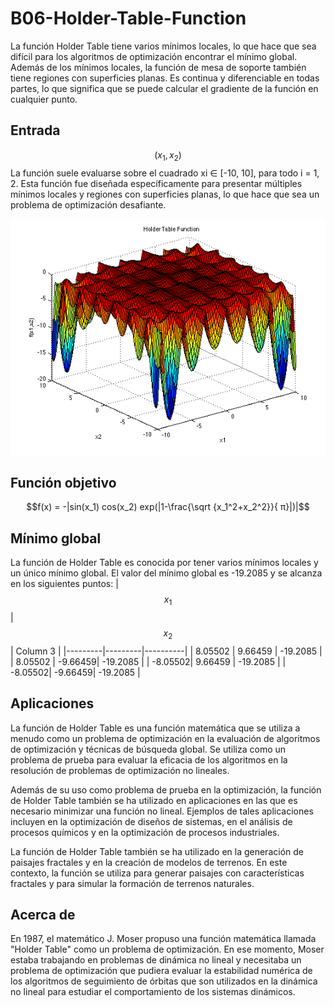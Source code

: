 # B06-Holder-Table-Function
La función Holder Table tiene varios mínimos locales, lo que hace que sea difícil para los algoritmos de optimización encontrar el mínimo global. Además de los mínimos locales, la función de mesa de soporte también tiene regiones con superficies planas. Es continua y diferenciable en todas partes, lo que significa que se puede calcular el gradiente de la función en cualquier punto.

## Entrada
$$(x_1, x_2)$$
La función suele evaluarse sobre el cuadrado xi ∈ [-10, 10], para todo i = 1, 2. Esta función fue diseñada específicamente para presentar múltiples mínimos locales y regiones con superficies planas, lo que hace que sea un problema de optimización desafiante.

![Descripción de la imagen](./picture.png)
## Función objetivo
```math
f(x) = -|sin(x_1) cos(x_2) exp(|1-\frac{\sqrt {x_1^2+x_2^2}}{ π}|)|
```
## Mínimo global
La función de Holder Table es conocida por tener varios mínimos locales y un único mínimo global. El valor del mínimo global es -19.2085 y se alcanza en los siguientes puntos:
| $$x_1$$ | $$x_2$$ | Column 3 |
|---------|---------|----------|
| 8.05502 | 9.66459 | -19.2085 |
| 8.05502 | -9.66459| -19.2085 |
| -8.05502| 9.66459 | -19.2085 |
| -8.05502| -9.66459| -19.2085 |

## Aplicaciones
La función de Holder Table es una función matemática que se utiliza a menudo como un problema de optimización en la evaluación de algoritmos de optimización y técnicas de búsqueda global. Se utiliza como un problema de prueba para evaluar la eficacia de los algoritmos en la resolución de problemas de optimización no lineales.

Además de su uso como problema de prueba en la optimización, la función de Holder Table también se ha utilizado en aplicaciones en las que es necesario minimizar una función no lineal. Ejemplos de tales aplicaciones incluyen en la optimización de diseños de sistemas, en el análisis de procesos químicos y en la optimización de procesos industriales.

La función de Holder Table también se ha utilizado en la generación de paisajes fractales y en la creación de modelos de terrenos. En este contexto, la función se utiliza para generar paisajes con características fractales y para simular la formación de terrenos naturales.

## Acerca de
En 1987, el matemático J. Moser propuso una función matemática llamada "Holder Table" como un problema de optimización. En ese momento, Moser estaba trabajando en problemas de dinámica no lineal y necesitaba un problema de optimización que pudiera evaluar la estabilidad numérica de los algoritmos de seguimiento de órbitas que son utilizados en la dinámica no lineal para estudiar el comportamiento de los sistemas dinámicos. 
